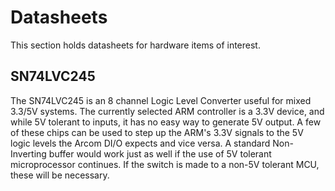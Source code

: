 Datasheets
====================
This section holds datasheets for hardware items of interest.

SN74LVC245
--------------------
The SN74LVC245 is an 8 channel Logic Level Converter useful for mixed 3.3/5V systems. The currently selected ARM controller is a 3.3V device, and while 5V tolerant to inputs, it has no easy way to generate 5V output. A few of these chips can be used to step up the ARM's 3.3V signals to the 5V logic levels the Arcom DI/O expects and vice versa. A standard Non-Inverting buffer would work just as well if the use of 5V tolerant microprocessor continues. If the switch is made to a non-5V tolerant MCU, these will be necessary.
